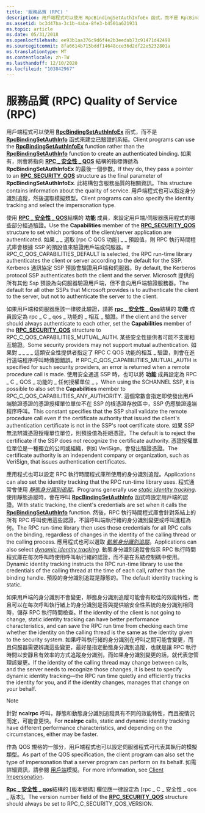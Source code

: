 ```yaml
---
title: '服務品質 (RPC) '
description: 用戶端程式可以使用 RpcBindingSetAuthInfoEx 函式，而不是 RpcBindingSetAuthInfo 函式來建立已驗證的系結。
ms.assetid: bc3d47ba-3c1b-4aba-8fe3-b4501a621931
ms.topic: article
ms.date: 05/31/2018
ms.openlocfilehash: ee93b1aa376c9d6f4e2b3eedab73c91471d42498
ms.sourcegitcommit: 8fa6614b715bddf14648cce36d2df22e5232801a
ms.translationtype: MT
ms.contentlocale: zh-TW
ms.lasthandoff: 12/10/2020
ms.locfileid: "103842967"
---
```

# <a name="quality-of-service-rpc"></a><span data-ttu-id="e2e61-103">服務品質 (RPC) </span><span class="sxs-lookup"><span data-stu-id="e2e61-103">Quality of Service (RPC)</span></span>

<span data-ttu-id="e2e61-104">用戶端程式可以使用 [**RpcBindingSetAuthInfoEx**](/windows/desktop/api/Rpcdce/nf-rpcdce-rpcbindingsetauthinfoexa) 函式，而不是 [**RpcBindingSetAuthInfo**](/windows/desktop/api/Rpcdce/nf-rpcdce-rpcbindingsetauthinfo) 函式來建立已驗證的系結。</span><span class="sxs-lookup"><span data-stu-id="e2e61-104">Client programs can use the [**RpcBindingSetAuthInfoEx**](/windows/desktop/api/Rpcdce/nf-rpcdce-rpcbindingsetauthinfoexa) function rather than the [**RpcBindingSetAuthInfo**](/windows/desktop/api/Rpcdce/nf-rpcdce-rpcbindingsetauthinfo) function to create an authenticated binding.</span></span> <span data-ttu-id="e2e61-105">如果有，則會將指向 [**RPC \_ 安全性 \_ QOS**](/windows/desktop/api/Rpcdce/ns-rpcdce-rpc_security_qos) 結構的指標傳遞為 **RpcBindingSetAuthInfoEx** 的最後一個參數。</span><span class="sxs-lookup"><span data-stu-id="e2e61-105">If they do, they pass a pointer to an [**RPC\_SECURITY\_QOS**](/windows/desktop/api/Rpcdce/ns-rpcdce-rpc_security_qos) structure as the final parameter of **RpcBindingSetAuthInfoEx**.</span></span> <span data-ttu-id="e2e61-106">此結構包含服務品質的相關資訊。</span><span class="sxs-lookup"><span data-stu-id="e2e61-106">This structure contains information about the quality of service.</span></span> <span data-ttu-id="e2e61-107">用戶端程式也可以指定身分識別追蹤，然後選取模擬類型。</span><span class="sxs-lookup"><span data-stu-id="e2e61-107">Client programs can also specify the identity tracking and select the impersonation type.</span></span>

<span data-ttu-id="e2e61-108">使用 [**RPC \_ 安全性 \_ QOS**](/windows/desktop/api/Rpcdce/ns-rpcdce-rpc_security_qos)結構的 **功能** 成員，來設定用戶端/伺服器應用程式的哪些部分經過驗證。</span><span class="sxs-lookup"><span data-stu-id="e2e61-108">Use the **Capabilities** member of the [**RPC\_SECURITY\_QOS**](/windows/desktop/api/Rpcdce/ns-rpcdce-rpc_security_qos) structure to set which portions of the client/server application are authenticated.</span></span> <span data-ttu-id="e2e61-109">如果 \_ \_ 選取 [rpc C QOS 功能] \_ \_ 預設值，則 RPC 執行時間程式庫會根據 SSP 的預設值來驗證用戶端或伺服器。</span><span class="sxs-lookup"><span data-stu-id="e2e61-109">If RPC\_C\_QOS\_CAPABILITIES\_DEFAULT is selected, the RPC run-time library authenticates the client or server according to the default for the SSP.</span></span> <span data-ttu-id="e2e61-110">Kerberos 通訊協定 SSP 預設會驗證用戶端和伺服器。</span><span class="sxs-lookup"><span data-stu-id="e2e61-110">By default, the Kerberos protocol SSP authenticates both the client and the server.</span></span> <span data-ttu-id="e2e61-111">Microsoft 提供的所有其他 Ssp 預設為向伺服器驗證用戶端，但不會向用戶端驗證服務器。</span><span class="sxs-lookup"><span data-stu-id="e2e61-111">The default for all other SSPs that Microsoft provides is to authenticate the client to the server, but not to authenticate the server to the client.</span></span>

<span data-ttu-id="e2e61-112">如果用戶端和伺服器應該一律彼此驗證，請將 [**rpc \_ 安全性 \_ Qos**](/windows/desktop/api/Rpcdce/ns-rpcdce-rpc_security_qos)結構的 **功能** 成員設定為 rpc \_ C \_ qos \_ 功能的 \_ 相互 \_ 驗證。</span><span class="sxs-lookup"><span data-stu-id="e2e61-112">If the client and the server should always authenticate to each other, set the **Capabilities** member of the [**RPC\_SECURITY\_QOS**](/windows/desktop/api/Rpcdce/ns-rpcdce-rpc_security_qos) structure to RPC\_C\_QOS\_CAPABILITIES\_MUTUAL\_AUTH.</span></span> <span data-ttu-id="e2e61-113">某些安全性提供者可能不支援相互驗證。</span><span class="sxs-lookup"><span data-stu-id="e2e61-113">Some security providers may not support mutual authentication.</span></span> <span data-ttu-id="e2e61-114">如果對 \_ \_ \_ \_ 這類安全性提供者指定了 RPC C QOS 功能的相互 \_ 驗證，則會在進行遠端程序呼叫時傳回錯誤。</span><span class="sxs-lookup"><span data-stu-id="e2e61-114">If RPC\_C\_QOS\_CAPABILITIES\_MUTUAL\_AUTH is specified for such security providers, an error is returned when a remote procedure call is made.</span></span> <span data-ttu-id="e2e61-115">使用安全通道 SSP 時，也可以將 **功能** 成員設定為 RPC \_ C \_ QOS \_ 功能的 \_ 任何授權單位 \_ 。</span><span class="sxs-lookup"><span data-stu-id="e2e61-115">When using the SCHANNEL SSP, it is possible to also set the **Capabilities** member to RPC\_C\_QOS\_CAPABILITIES\_ANY\_AUTHORITY.</span></span> <span data-ttu-id="e2e61-116">這個常數會指定即使發出用戶端驗證憑證的憑證授權單位單位不在 SSP 的根憑證存放區中，SSP 仍應驗證遠端程序呼叫。</span><span class="sxs-lookup"><span data-stu-id="e2e61-116">This constant specifies that the SSP shall validate the remote procedure call even if the certificate authority that issued the client's authentication certificate is not in the SSP's root certificate store.</span></span> <span data-ttu-id="e2e61-117">如果 SSP 無法辨識憑證授權單位單位，則預設值為拒絕憑證。</span><span class="sxs-lookup"><span data-stu-id="e2e61-117">The default is to reject the certificate if the SSP does not recognize the certificate authority.</span></span> <span data-ttu-id="e2e61-118">憑證授權單位單位是一種獨立的公司或組織，例如 VeriSign，會發出驗證憑證。</span><span class="sxs-lookup"><span data-stu-id="e2e61-118">The certificate authority is an independent company or organization, such as VeriSign, that issues authentication certificates.</span></span>

<span data-ttu-id="e2e61-119">應用程式也可以設定 RPC 執行時間程式庫所使用的身分識別追蹤。</span><span class="sxs-lookup"><span data-stu-id="e2e61-119">Applications can also set the identity tracking that the RPC run-time library uses.</span></span> <span data-ttu-id="e2e61-120">程式通常會使用 [*靜態身分識別追蹤*](s-glos.md)。</span><span class="sxs-lookup"><span data-stu-id="e2e61-120">Programs generally use [*static identity tracking*](s-glos.md).</span></span> <span data-ttu-id="e2e61-121">使用靜態追蹤時，會在呼叫 [**RpcBindingSetAuthInfo**](/windows/desktop/api/Rpcdce/nf-rpcdce-rpcbindingsetauthinfo) 函式時設定用戶端的認證。</span><span class="sxs-lookup"><span data-stu-id="e2e61-121">With static tracking, the client's credentials are set when it calls the [**RpcBindingSetAuthInfo**](/windows/desktop/api/Rpcdce/nf-rpcdce-rpcbindingsetauthinfo) function.</span></span> <span data-ttu-id="e2e61-122">然後，RPC 執行時間程式庫會針對系結上的所有 RPC 呼叫使用這些認證，不論呼叫端執行緒的身分識別變更或呼叫進程為何。</span><span class="sxs-lookup"><span data-stu-id="e2e61-122">The RPC run-time library then uses those credentials for all RPC calls on the binding, regardless of changes in the identity of the calling thread or the calling process.</span></span> <span data-ttu-id="e2e61-123">應用程式也可以選取 [*動態身分識別追蹤*](d-glos.md)。</span><span class="sxs-lookup"><span data-stu-id="e2e61-123">Applications can also select [*dynamic identity tracking*](d-glos.md).</span></span> <span data-ttu-id="e2e61-124">動態身分識別追蹤會指示 RPC 執行時間程式庫在每次呼叫時使用呼叫執行緒的認證，而不是在系結控制碼中使用。</span><span class="sxs-lookup"><span data-stu-id="e2e61-124">Dynamic identity tracking instructs the RPC run-time library to use the credentials of the calling thread at the time of each call, rather than the binding handle.</span></span> <span data-ttu-id="e2e61-125">預設的身分識別追蹤是靜態的。</span><span class="sxs-lookup"><span data-stu-id="e2e61-125">The default identity tracking is static.</span></span>

<span data-ttu-id="e2e61-126">如果用戶端的身分識別不會變更，靜態身分識別追蹤可能會有較佳的效能特性，而且可以在每次呼叫執行緒上的身分識別是否與提供給安全性系統的身分識別相同時，儲存 RPC 執行時間檢查。</span><span class="sxs-lookup"><span data-stu-id="e2e61-126">If the identity of the client is not going to change, static identity tracking can have better performance characteristics, and can save the RPC run time from checking each time whether the identity on the calling thread is the same as the identity given to the security system.</span></span> <span data-ttu-id="e2e61-127">如果呼叫執行緒的身分識別在呼叫之間可能會變更，而且伺服器需要辨識這些變更，最好是指定動態身分識別追蹤，也就是讓 RPC 執行時間以安靜且有效率的方式追蹤身分識別，而如果身分識別變更的話，就代表您管理該變更。</span><span class="sxs-lookup"><span data-stu-id="e2e61-127">If the identity of the calling thread may change between calls, and the server needs to recognize those changes, it is best to specify dynamic identity tracking—the RPC run time quietly and efficiently tracks the identity for you, and if the identity changes, manages that change on your behalf.</span></span>

> [!Note]  
> <span data-ttu-id="e2e61-128">針對 **ncalrpc** 呼叫，靜態和動態身分識別追蹤具有不同的效能特性，而且視情況而定，可能會更快。</span><span class="sxs-lookup"><span data-stu-id="e2e61-128">For **ncalrpc** calls, static and dynamic identity tracking have different performance characteristics, and depending on the circumstances, either may be faster.</span></span>

 

<span data-ttu-id="e2e61-129">作為 QOS 規格的一部分，用戶端程式也可以設定伺服器程式可代表其執行的模擬類型。</span><span class="sxs-lookup"><span data-stu-id="e2e61-129">As part of the QOS specification, the client program can also set the type of impersonation that a server program can perform on its behalf.</span></span> <span data-ttu-id="e2e61-130">如需詳細資訊，請參閱 [用戶端](client-impersonation.md)模擬。</span><span class="sxs-lookup"><span data-stu-id="e2e61-130">For more information, see [Client Impersonation](client-impersonation.md).</span></span>

<span data-ttu-id="e2e61-131">[**Rpc \_ 安全性 \_ qos**](/windows/desktop/api/Rpcdce/ns-rpcdce-rpc_security_qos)結構的 [版本號碼] 欄位應一律設定為 [rpc \_ C \_ 安全性 \_ qos \_ 版本]。</span><span class="sxs-lookup"><span data-stu-id="e2e61-131">The version number field of the [**RPC\_SECURITY\_QOS**](/windows/desktop/api/Rpcdce/ns-rpcdce-rpc_security_qos) structure should always be set to RPC\_C\_SECURITY\_QOS\_VERSION.</span></span>

 

 




